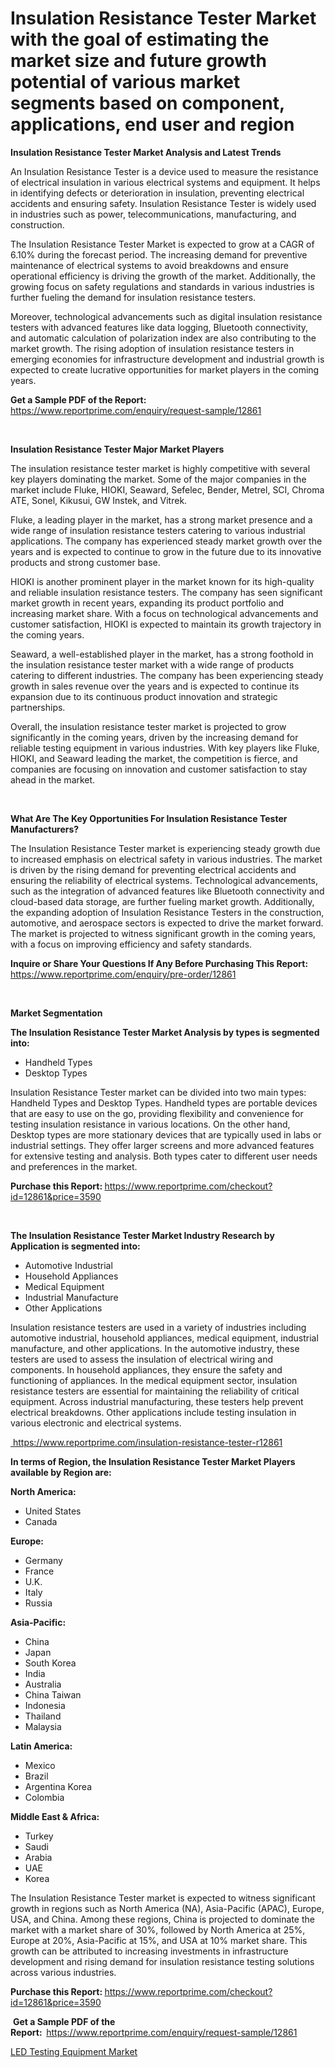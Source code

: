 <p><h1>Insulation Resistance Tester Market with the goal of estimating the market size and future growth potential of various market segments based on component, applications, end user and region</h1></p><p><strong>Insulation Resistance Tester Market Analysis and Latest Trends</strong></p>
<p><p>An Insulation Resistance Tester is a device used to measure the resistance of electrical insulation in various electrical systems and equipment. It helps in identifying defects or deterioration in insulation, preventing electrical accidents and ensuring safety. Insulation Resistance Tester is widely used in industries such as power, telecommunications, manufacturing, and construction.</p><p>The Insulation Resistance Tester Market is expected to grow at a CAGR of 6.10% during the forecast period. The increasing demand for preventive maintenance of electrical systems to avoid breakdowns and ensure operational efficiency is driving the growth of the market. Additionally, the growing focus on safety regulations and standards in various industries is further fueling the demand for insulation resistance testers. </p><p>Moreover, technological advancements such as digital insulation resistance testers with advanced features like data logging, Bluetooth connectivity, and automatic calculation of polarization index are also contributing to the market growth. The rising adoption of insulation resistance testers in emerging economies for infrastructure development and industrial growth is expected to create lucrative opportunities for market players in the coming years.</p></p>
<p><strong>Get a Sample PDF of the Report:&nbsp;</strong> <a href="https://www.reportprime.com/enquiry/request-sample/12861">https://www.reportprime.com/enquiry/request-sample/12861</a></p>
<p>&nbsp;</p>
<p><strong>Insulation Resistance Tester Major Market Players</strong></p>
<p><p>The insulation resistance tester market is highly competitive with several key players dominating the market. Some of the major companies in the market include Fluke, HIOKI, Seaward, Sefelec, Bender, Metrel, SCI, Chroma ATE, Sonel, Kikusui, GW Instek, and Vitrek.</p><p>Fluke, a leading player in the market, has a strong market presence and a wide range of insulation resistance testers catering to various industrial applications. The company has experienced steady market growth over the years and is expected to continue to grow in the future due to its innovative products and strong customer base.</p><p>HIOKI is another prominent player in the market known for its high-quality and reliable insulation resistance testers. The company has seen significant market growth in recent years, expanding its product portfolio and increasing market share. With a focus on technological advancements and customer satisfaction, HIOKI is expected to maintain its growth trajectory in the coming years.</p><p>Seaward, a well-established player in the market, has a strong foothold in the insulation resistance tester market with a wide range of products catering to different industries. The company has been experiencing steady growth in sales revenue over the years and is expected to continue its expansion due to its continuous product innovation and strategic partnerships.</p><p>Overall, the insulation resistance tester market is projected to grow significantly in the coming years, driven by the increasing demand for reliable testing equipment in various industries. With key players like Fluke, HIOKI, and Seaward leading the market, the competition is fierce, and companies are focusing on innovation and customer satisfaction to stay ahead in the market.</p></p>
<p>&nbsp;</p>
<p><strong>What Are The Key Opportunities For Insulation Resistance Tester Manufacturers?</strong></p>
<p><p>The Insulation Resistance Tester market is experiencing steady growth due to increased emphasis on electrical safety in various industries. The market is driven by the rising demand for preventing electrical accidents and ensuring the reliability of electrical systems. Technological advancements, such as the integration of advanced features like Bluetooth connectivity and cloud-based data storage, are further fueling market growth. Additionally, the expanding adoption of Insulation Resistance Testers in the construction, automotive, and aerospace sectors is expected to drive the market forward. The market is projected to witness significant growth in the coming years, with a focus on improving efficiency and safety standards.</p></p>
<p><strong>Inquire or Share Your Questions If Any Before Purchasing This Report:</strong> <a href="https://www.reportprime.com/enquiry/pre-order/12861">https://www.reportprime.com/enquiry/pre-order/12861</a></p>
<p>&nbsp;</p>
<p><strong>Market Segmentation</strong></p>
<p><strong>The Insulation Resistance Tester Market Analysis by types is segmented into:</strong></p>
<p><ul><li>Handheld Types</li><li>Desktop Types</li></ul></p>
<p><p>Insulation Resistance Tester market can be divided into two main types: Handheld Types and Desktop Types. Handheld types are portable devices that are easy to use on the go, providing flexibility and convenience for testing insulation resistance in various locations. On the other hand, Desktop types are more stationary devices that are typically used in labs or industrial settings. They offer larger screens and more advanced features for extensive testing and analysis. Both types cater to different user needs and preferences in the market.</p></p>
<p><strong>Purchase this Report:&nbsp;</strong><a href="https://www.reportprime.com/checkout?id=12861&price=3590">https://www.reportprime.com/checkout?id=12861&price=3590</a></p>
<p>&nbsp;</p>
<p><strong>The Insulation Resistance Tester Market Industry Research by Application is segmented into:</strong></p>
<p><ul><li>Automotive Industrial</li><li>Household Appliances</li><li>Medical Equipment</li><li>Industrial Manufacture</li><li>Other Applications</li></ul></p>
<p><p>Insulation resistance testers are used in a variety of industries including automotive industrial, household appliances, medical equipment, industrial manufacture, and other applications. In the automotive industry, these testers are used to assess the insulation of electrical wiring and components. In household appliances, they ensure the safety and functioning of appliances. In the medical equipment sector, insulation resistance testers are essential for maintaining the reliability of critical equipment. Across industrial manufacturing, these testers help prevent electrical breakdowns. Other applications include testing insulation in various electronic and electrical systems.</p></p>
<p><a href="https://www.reportprime.com/insulation-resistance-tester-r12861">&nbsp;https://www.reportprime.com/insulation-resistance-tester-r12861</a></p>
<p><strong>In terms of Region, the Insulation Resistance Tester Market Players available by Region are:</strong></p>
<p>
    <p> <strong> North America: </strong>
        <ul>
            <li>United States</li>
            <li>Canada</li>
        </ul>
        </p> 
    <p> <strong> Europe: </strong>
        <ul>
            <li>Germany</li>
            <li>France</li>
            <li>U.K.</li>
            <li>Italy</li>
            <li>Russia</li>
        </ul>
        </p> 
    <p> <strong> Asia-Pacific: </strong>
        <ul>
            <li>China</li>
            <li>Japan</li>
            <li>South Korea</li>
            <li>India</li>
            <li>Australia</li>
            <li>China Taiwan</li>
            <li>Indonesia</li>
            <li>Thailand</li>
            <li>Malaysia</li>
        </ul>
        </p> 
    <p> <strong> Latin America: </strong>
        <ul>
            <li>Mexico</li>
            <li>Brazil</li>
            <li>Argentina Korea</li>
            <li>Colombia</li>
        </ul>
        </p> 
    <p> <strong> Middle East & Africa: </strong>
        <ul>
            <li>Turkey</li>
            <li>Saudi</li>
            <li>Arabia</li>
            <li>UAE</li>
            <li>Korea</li>
        </ul>
    </p>
    </p>
<p><p>The Insulation Resistance Tester market is expected to witness significant growth in regions such as North America (NA), Asia-Pacific (APAC), Europe, USA, and China. Among these regions, China is projected to dominate the market with a market share of 30%, followed by North America at 25%, Europe at 20%, Asia-Pacific at 15%, and USA at 10% market share. This growth can be attributed to increasing investments in infrastructure development and rising demand for insulation resistance testing solutions across various industries.</p></p>
<p><strong>Purchase this Report: </strong><a href="https://www.reportprime.com/checkout?id=12861&price=3590">https://www.reportprime.com/checkout?id=12861&price=3590</a></p>
<p>&nbsp;<strong>Get a Sample PDF of the Report:&nbsp;&nbsp;</strong><a href="https://www.reportprime.com/enquiry/request-sample/12861">https://www.reportprime.com/enquiry/request-sample/12861</a></p>
<p><strong></strong></p>
<p><p><a href="https://eight-handstand-8fb.notion.site/LED-Testing-Equipment-Market-Research-Report-Reveals-The-Latest-Trends-And-Opportunities-of-this-Mar-162fcd77669246898fe64e5954b21a98">LED Testing Equipment Market</a></p></p>